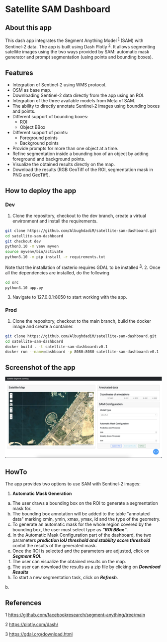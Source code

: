 # Satellite SAM Dashboard

## About this app

This dash app integrates the Segment Anything Model <sup>[1](#sam)</sup> (SAM) with Sentinel-2 data. The app is built using Dash Plotly <sup>[2](#dash)</sup>. It allows segmenting satellite images using the two ways provided by SAM: automatic mask generator and prompt segmentation (using points and bounding boxes).

## Features

- Integration of Sentinel-2 using WMS protocol.
- OSM as base map.
- Downloading Sentinel-2 data directly from the app using an ROI.
- Integration of the three available models from Meta of SAM.
- The ability to directly annotate Sentinel-2 images using bounding boxes and points.
- Different support of bounding boxes:
  - ROI
  - Object BBox
- Different support of points:
  - Foreground points
  - Background points
- Provide prompts for more than one object at a time.
- Refine segmentation inside a bounding box of an object by adding foreground and background points.
- Visualize the obtained results directly on the map.
- Download the results (RGB GeoTiff of the ROI, segmentation mask in PNG and GeoTiff).

## How to deploy the app

### Dev

1. Clone the repository, checkout to the dev branch, create a virtual environment and install the requirements.

```bash
git clone https://github.com/AlbughdadiM/satellite-sam-dashboard.git
cd satellite-sam-dashboard
git checkout dev
python3.10 -m venv myven
source myvenv/bin/activate
python3.10 -m pip install -r requirements.txt
```

Note that the installation of rasterio requires GDAL to be installed <sup>[3](#gdal)</sup>.
2. Once all the dependencies are installed, do the following

```bash
cd src
python3.10 app.py
```

3. Navigate to 127.0.0.1:8050 to start working with the app.

### Prod

1. Clone the repository, checkout to the main branch, build the docker image and create a container.

```bash
git clone https://github.com/AlbughdadiM/satellite-sam-dashboard.git
cd satellite-sam-dashboard
docker build . -t satellite-sam-dashboard:v0.1
docker run --name=dashboard -p 8080:8080 satellite-sam-dashboard:v0.1
```

## Screenshot of the app

![Screenshot of app](images/screenshot.png)

## HowTo

The app provides two options to use SAM with Sentinel-2 images:

1. **Automatic Mask Generation**

<ol type="a">
  <li>The user draws a bounding box on the ROI to generate a segmentation mask for.</li>
  <li>The bounding box annotation will be added to the table "annotated data" marking xmin, ymin, xmax, ymax, id and the type of the geometry.</li>
  <li>To generate an automatic mask for the whole region covered by the bounding box, the user must select type as <b><i>"ROI BBox"</i></b>.</li>
  <li>In the Automatic Mask Configuration part of the dashboard, the two parameters <b> <i> prediction IoU threshold and stability score threshold </b></i> contol the results of the generated mask.</li>
  <li>Once the ROI is selected and the parameters are adjusted, click on <b><i>Segment ROI</b></i>. </li>
  <li>The user can visualize the obtained results on the map. </li>
  <li>The user can download the results as a zip file by clicking on <b><i>Download Results</b></i></li>
  <li>To start a new segmentation task, click on <b><i>Refresh</i></b>. </li>
</ol>

b.  

## References

<a name="sam">1</a> <https://github.com/facebookresearch/segment-anything/tree/main>

<a name="dash">2</a> <https://plotly.com/dash/>

<a name="gdal">3</a> <https://gdal.org/download.html>
